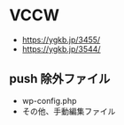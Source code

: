 # VCCW

- <https://ygkb.jp/3455/>
- <https://ygkb.jp/3544/>

## push 除外ファイル

- wp-config.php
- その他、手動編集ファイル
